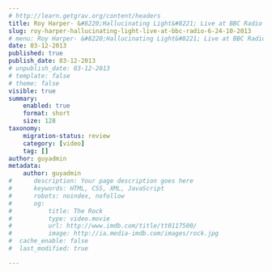 ```yaml
---
# http://learn.getgrav.org/content/headers
title: Roy Harper- &#8220;Hallucinating Light&#8221; Live at BBC Radio 6 (24.10.2013)
slug: roy-harper-hallucinating-light-live-at-bbc-radio-6-24-10-2013
# menu: Roy Harper- &#8220;Hallucinating Light&#8221; Live at BBC Radio 6 (24.10.2013)
date: 03-12-2013
published: true
publish_date: 03-12-2013
# unpublish_date: 03-12-2013
# template: false
# theme: false
visible: true
summary:
    enabled: true
    format: short
    size: 128
taxonomy:
    migration-status: review
    category: [video]
    tag: []
author: guyadmin
metadata:
    author: guyadmin
#      description: Your page description goes here
#      keywords: HTML, CSS, XML, JavaScript
#      robots: noindex, nofollow
#      og:
#          title: The Rock
#          type: video.movie
#          url: http://www.imdb.com/title/tt0117500/
#          image: http://ia.media-imdb.com/images/rock.jpg
#  cache_enable: false
#  last_modified: true

---
```


